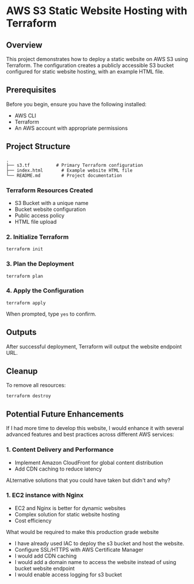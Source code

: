 # AWS S3 Static Website Hosting with Terraform

## Overview

This project demonstrates how to deploy a static website on AWS S3 using Terraform. The configuration creates a publicly accessible S3 bucket configured for static website hosting, with an example HTML file.

## Prerequisites

Before you begin, ensure you have the following installed:

- AWS CLI
- Terraform 
- An AWS account with appropriate permissions

## Project Structure

```
.
├── s3.tf          # Primary Terraform configuration
├── index.html       # Example website HTML file
└── README.md        # Project documentation
```

### Terraform Resources Created

- S3 Bucket with a unique name
- Bucket website configuration
- Public access policy
- HTML file upload


### 2. Initialize Terraform

```
terraform init
```

### 3. Plan the Deployment

```
terraform plan
```

### 4. Apply the Configuration

```
terraform apply
```

When prompted, type `yes` to confirm.

## Outputs

After successful deployment, Terraform will output the website endpoint URL.

## Cleanup

To remove all resources:

```
terraform destroy
```


## Potential Future Enhancements

If I had more time to develop this website, I would enhance it with several advanced features and best practices across different AWS services:

### 1. Content Delivery and Performance
- Implement Amazon CloudFront for global content distribution
- Add CDN caching to reduce latency

ALternative solutions that you could have taken but didn't and why?
### 1. EC2 instance with Nginx
- EC2 and Nginx is better for dynamic websites
- Complex solution for static website hosting
- Cost efficiency


What would be required to make this production grade website
- I have already used IAC to deploy the s3 bucket and host the website.
- Configure SSL/HTTPS with AWS Certificate Manager
- I would add CDN caching
- I would add a domain name to access the website instead of using bucket website endpoint
- I would enable access logging for s3 bucket
